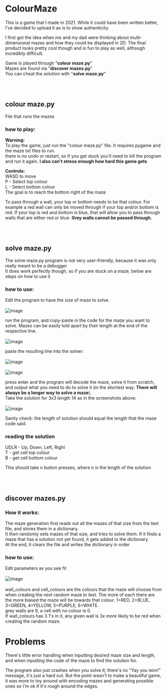 # ColourMaze
This is a game that I made in 2021. While it could have been written better, I've decided to upload it as is to show authenticity.

I first got the idea when me and my dad were thinking about multi-dimensional mazes and how they could be displayed in 2D. The final product looks pretty cool though and is fun to play as well, although incredibly difficult.<br>

Game is played through "**colour maze.py**"<br>
Mazes are found via "**discover mazes.py**"<br>
You can cheat the solution with "**solve maze.py**"<br>

<br>
<br>

## colour maze.py
File that runs the mazes

### how to play:
**Warning:** <br>
To play the game, just run the "colour maze.py" file. It requires pygame and the maze txt files to run.<br>
there is no undo or restart, so if you get stuck you'll need to kill the program and run it again. **I also can't stress enough how hard this game gets** <br>

**Controls:** <br>
WASD to move<br>
P - Select top colour<br>
L - Select bottom colour<br>
The goal is to reach the bottom right of the maze

To pass through a wall, your top or bottom needs to be that colour. For example a red wall can only be moved through if your top and/or bottom is red. If your top is red and bottom is blue, that will allow you to pass through walls that are either red or blue. **Grey walls cannot be passed through.**

<br>
<br>

## solve maze.py

The solve maze.py program is not very user-friendly, because it was only really meant to be a debugger<br>
It does work perfectly though, so if you are stuck on a maze, below are steps on how to use it<br>

### how to use:<br>

Edit the program to have the size of maze to solve.<br><br>
![image](https://github.com/user-attachments/assets/95528b7d-00e5-4e9f-8869-a7f78f898f1c)


run the program, and copy-paste in the code for the maze you want to solve. Mazes can be easily told apart by their length at the end of the respective line.<br><br>
![image](https://github.com/user-attachments/assets/b318bae9-973a-4d17-9af6-1fe008ffcb16)

paste the resulting line into the solver:<br>
<br>
![image](https://github.com/user-attachments/assets/63cec88c-3079-40e7-b0d4-41ac7a610e0d)
<br>
<br>
![image](https://github.com/user-attachments/assets/e701aa91-b6d7-4e8f-b16a-00c8add3ab3c)


press enter and the program will decode the maze, solve it from scratch, and output what you need to do to solve it (in the shortest way. **There will always be a longer way to solve a maze**).<br>
Take the solution for 3x3 length 14 as in the screenshots above:<br><br>
![image](https://github.com/user-attachments/assets/361ffa4b-91d0-4106-93c0-27910da6748b)


Sanity check: the length of solution should equal the length that the maze code said.<br>

### reading the solution
UDLR - Up, Down, Left, Right<br>
T - get cell top colour<br>
B - get cell bottom colour<br>

This should take n button presses, where n is the length of the solution<br>

<br>
<br>

## discover mazes.py

### How it works:
The maze generation first reads out all the mazes of that size from the text file, and stores them in a dictionary.<br>
It then randomly sets mazes of that size, and tries to solve them. If it finds a maze that has a solution not yet found, it gets added to the dictionary.<br>
At the end, it clears the file and writes the dictionary in order

### how to use:<br>

Edit parameters as you see fit<br><br>
![image](https://github.com/user-attachments/assets/4e7e5722-8c5d-43f1-9447-f6dc5608ef0f)<br><br>
wall_colours and cell_colours are the colours that the maze will choose from when creating the next random maze to test. The more of each there are the more biased the maze will be towards that colour. 1=RED, 2=BLUE, 3=GREEN, 4=YELLOW, 5=PURPLE, 6=WHITE.<br>
grey walls are 9, a cell with no colour is 0.<br>
If wall_colours has 3 1's in it, any given wall is 3x more likely to be red when creating the random maze.<br>

# Problems
There's little error handling when inputting desired maze size and length, and when inputting the code of the maze to find the solution for.

The program also just crashes when you solve it; there's no "Yay you won!" message, it's just a hard out. But the point wasn't to make a beautiful game, it was more to toy around with encoding mazes and generating possible ones so I'm ok if it's rough around the edges.





